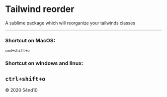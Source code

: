 # Tailwind reorder

A sublime package which will reorganize your tailwinds classes

---
### Shortcut on MacOS:
``` cmd+shift+o ```
### Shortcut on windows and linux:
``` ctrl+shift+o ```
---

© 2020 54nd10
